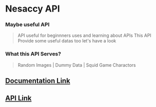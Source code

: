 # Nesaccy API

### **Maybe useful API**

> API useful for beginnners uses and learning about APIs This API Provide some useful datas too let's have a look

### What this API Serves?
> Random Images | Dummy Data | Squid Game Charactors

## [**Documentation Link**](https://nesaccyapi.netlify.app/)
## [**API Link**](https://nesaccy-api.arqais.repl.co/)

